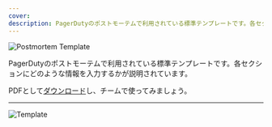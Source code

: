 ```yaml
---
cover:
description: PagerDutyのポストモーテムで利用されている標準テンプレートです。各セクションにどのような情報を入力するかが説明されています。
---
```

![Postmortem Template](../assets/img/headers/Postmortems-Template.png)


PagerDutyのポストモーテムで利用されている標準テンプレートです。各セクションにどのような情報を入力するかが説明されています。

PDFとして[ダウンロード](../assets/pdf/PostmortemTemplate.pdf)し、チームで使ってみましょう。

---
![Template](../assets/img/thumbnails/PostmortemTemplate_preview.png)
